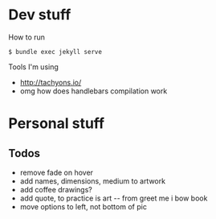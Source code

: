 # Dev stuff

How to run

```
$ bundle exec jekyll serve
```

Tools I'm using

- http://tachyons.io/
- omg how does handlebars compilation work

# Personal stuff

## Todos

- remove fade on hover
- add names, dimensions, medium to artwork
- add coffee drawings?
- add quote, to practice is art -- from greet me i bow book
- move options to left, not bottom of pic
